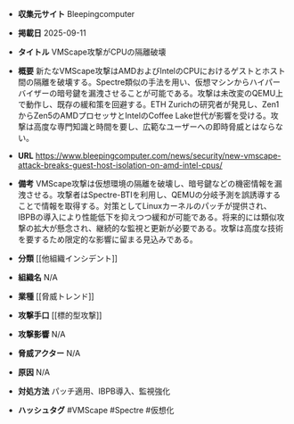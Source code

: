 - **収集元サイト**
Bleepingcomputer

- **掲載日**
2025-09-11

- **タイトル**
VMScape攻撃がCPUの隔離破壊

- **概要**
新たなVMScape攻撃はAMDおよびIntelのCPUにおけるゲストとホスト間の隔離を破壊する。Spectre類似の手法を用い、仮想マシンからハイパーバイザーの暗号鍵を漏洩させることが可能である。攻撃は未改変のQEMU上で動作し、既存の緩和策を回避する。ETH Zurichの研究者が発見し、Zen1からZen5のAMDプロセッサとIntelのCoffee Lake世代が影響を受ける。攻撃は高度な専門知識と時間を要し、広範なユーザーへの即時脅威とはならない。

- **URL**
https://www.bleepingcomputer.com/news/security/new-vmscape-attack-breaks-guest-host-isolation-on-amd-intel-cpus/

- **備考**
VMScape攻撃は仮想環境の隔離を破壊し、暗号鍵などの機密情報を漏洩させる。攻撃者はSpectre-BTIを利用し、QEMUの分岐予測を誤誘導することで情報を取得する。対策としてLinuxカーネルのパッチが提供され、IBPBの導入により性能低下を抑えつつ緩和が可能である。将来的には類似攻撃の拡大が懸念され、継続的な監視と更新が必要である。攻撃は高度な技術を要するため限定的な影響に留まる見込みである。

- **分類**
[[他組織インシデント]]

- **組織名**
N/A

- **業種**
[[脅威トレンド]]

- **攻撃手口**
[[標的型攻撃]]

- **攻撃影響**
N/A

- **脅威アクター**
N/A

- **原因**
N/A

- **対処方法**
パッチ適用、IBPB導入、監視強化

- **ハッシュタグ**
#VMScape #Spectre #仮想化
